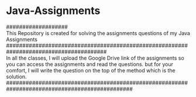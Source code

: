 # Java-Assignments
###################<br/>
This Repository is created for solving the assignments questions of my Java Assignments<br/>
#######################################################################################<br/>
In all the classes, I will upload the Google Drive link of the assignments so you can access the assignments and read the questions.
but for your comfort, I will write the question on the top of the method which is the solution.<be/>
###############################################################################################<br/>
